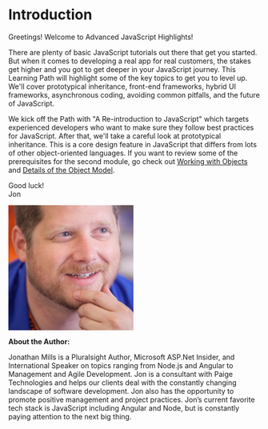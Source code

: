 # Introduction

Greetings! Welcome to Advanced JavaScript Highlights!

There are plenty of basic JavaScript tutorials out there that get you started. But when it comes to developing a real app for real customers, the stakes get higher and you got to get deeper in your JavaScript journey. This Learning Path will highlight some of the key topics to get you to level up. We'll cover prototypical inheritance, front-end frameworks, hybrid UI frameworks, asynchronous coding, avoiding common pitfalls, and the future of JavaScript.

We kick off the Path with "A Re-introduction to JavaScript" which targets experienced developers who want to make sure they follow best practices for JavaScript. After that, we'll take a careful look at prototypical inheritance. This is a core design feature in JavaScript that differs from lots of other object-oriented languages. If you want to review some of the prerequisites for the second module, go check out [Working with Objects](https://developer.mozilla.org/en-US/docs/Web/JavaScript/Guide/Working_with_Objects) and [Details of the Object Model](https://developer.mozilla.org/en-US/docs/Web/JavaScript/Guide/Details_of_the_Object_Model).

Good luck!  
Jon  

<img src="https://raw.githubusercontent.com/outlearn-content/advanced-js/master/assets/jonathan_mills.jpg" alt="Jonathan Mills" style="width:250px;height:250px" align="left">

<br clear="all">

**About the Author:**

Jonathan Mills is a Pluralsight Author, Microsoft ASP.Net Insider, and International Speaker on topics ranging from Node.js and Angular to Management and Agile Development. Jon is a consultant with Paige Technologies and helps our clients deal with the constantly changing landscape of software development. Jon also has the opportunity to promote positive management and project practices. Jon’s current favorite tech stack is JavaScript including Angular and Node, but is constantly paying attention to the next big thing.

